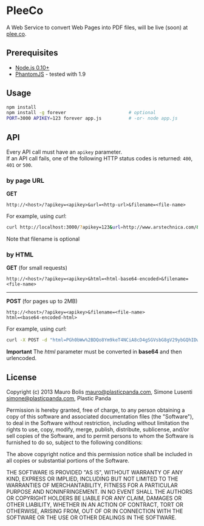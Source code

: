 PleeCo
=======

A Web Service to convert Web Pages into PDF files, will be live (soon) at [plee.co](http://plee.co).


## Prerequisites

* [Node.js 0.10+](http://nodejs.org)
* [PhantomJS](http://phantomjs.org/) - tested with 1.9


## Usage

```bash
npm install
npm install -g forever                       # optional
PORT=3000 APIKEY=123 forever app.js          # -or- node app.js
```


## API

Every API call must have an ```apikey``` parameter.<br />
If an API call fails, one of the following HTTP status codes is returned: ```400```, ```401``` or ```500```.


### by page URL


**GET**

    http://<host>/?apikey=<apikey>&url=<http-url>&filename=<file-name>

For example, using *curl*:

```bash
curl http://localhost:3000/?apikey=123&url=http://www.arstechnica.com/&filename=ars
```
Note that filename is optional

### by HTML

**GET** (for small requests)

    http://<host>/?apikey=<apikey>&html=<html-base64-encoded>&filename=<file-name>

---

**POST** (for pages up to 2MB)

    http://<host>/?apikey=<apikey>&filename=<file-name>
    html=<base64-encoded-html>


For example, using *curl*:

```bash
curl -X POST -d "html=PGh0bWw%2BDQo8Ym9keT4NCiA8cD4gSGVsbG8gV29ybGQhIDwvcD4NCjwvYm9keT4NCjwvaHRtbD4%3D" -H "Content-type: application/x-www-form-urlencoded" http://localhost:3000/?apikey=123&filename=test
```

**Important** The *html* parameter must be converted in **base64** and then urlencoded.




## License ##

Copyright (c) 2013 Mauro Bolis <mauro@plasticpanda.com>, Simone Lusenti <simone@plasticpanda.com>, Plastic Panda

Permission is hereby granted, free of charge, to any person obtaining a copy
of this software and associated documentation files (the "Software"), to deal
in the Software without restriction, including without limitation the rights
to use, copy, modify, merge, publish, distribute, sublicense, and/or sell
copies of the Software, and to permit persons to whom the Software is
furnished to do so, subject to the following conditions:

The above copyright notice and this permission notice shall be included in all
copies or substantial portions of the Software.

THE SOFTWARE IS PROVIDED "AS IS", WITHOUT WARRANTY OF ANY KIND, EXPRESS OR
IMPLIED, INCLUDING BUT NOT LIMITED TO THE WARRANTIES OF MERCHANTABILITY,
FITNESS FOR A PARTICULAR PURPOSE AND NONINFRINGEMENT. IN NO EVENT SHALL THE
AUTHORS OR COPYRIGHT HOLDERS BE LIABLE FOR ANY CLAIM, DAMAGES OR OTHER
LIABILITY, WHETHER IN AN ACTION OF CONTRACT, TORT OR OTHERWISE, ARISING FROM,
OUT OF OR IN CONNECTION WITH THE SOFTWARE OR THE USE OR OTHER DEALINGS IN THE
SOFTWARE.

